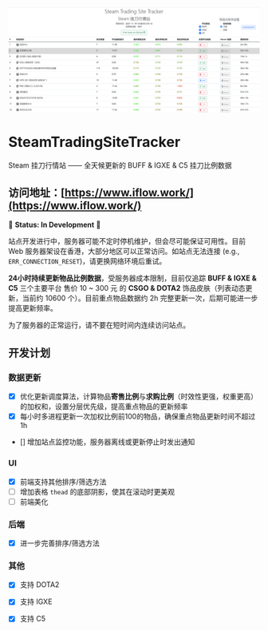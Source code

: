 ![](./titlepage.png)

# SteamTradingSiteTracker

Steam 挂刀行情站 —— 全天候更新的 BUFF & IGXE & C5 挂刀比例数据

## 访问地址：[https://www.iflow.work/](https://www.iflow.work/)

🚧 **Status: In Development** 🚧

站点开发进行中，服务器可能不定时停机维护，但会尽可能保证可用性。目前 Web 服务器架设在香港，大部分地区可以正常访问。如站点无法连接 (e.g., `ERR_CONNECTION_RESET`)，请更换网络环境后重试。

**24小时持续更新物品比例数据**，受服务器成本限制，目前仅追踪 **BUFF & IGXE & C5** 三个主要平台 售价 10 ~ 300 元 的 **CSGO & DOTA2** 饰品皮肤（列表动态更新，当前约 10600 个）。目前重点物品数据约 2h 完整更新一次，后期可能进一步提高更新频率。

为了服务器的正常运行，请不要在短时间内连续访问站点。

## 开发计划

### 数据更新

- [x] 优化更新调度算法，计算物品**寄售比例**与**求购比例**（时效性更强，权重更高）的加权和，设置分层优先级，提高重点物品的更新频率
- [x] 每小时多进程更新一次加权比例前100的物品，确保重点物品更新时间不超过1h
- [] 增加站点监控功能，服务器离线或更新停止时发出通知 

### UI

- [x] 前端支持其他排序/筛选方法
- [ ] 增加表格 `thead` 的底部阴影，使其在滚动时更美观
- [ ] 前端美化

### 后端

- [x] 进一步完善排序/筛选方法

### 其他

- [x] 支持 DOTA2
- [x] 支持 IGXE
- [x] 支持 C5

